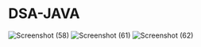 # DSA-JAVA
![Screenshot (58)](https://user-images.githubusercontent.com/68770067/141677692-296948c2-732f-4818-b30d-ae5ca224f832.png)
![Screenshot (61)](https://user-images.githubusercontent.com/68770067/142204787-3d4de171-2a48-4e3b-88f5-7a6420109d7c.png)
![Screenshot (62)](https://user-images.githubusercontent.com/68770067/142710541-9e771614-9f30-4894-a08c-51c6fcad2406.png)


